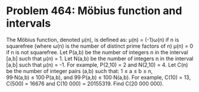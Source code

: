 # Problem 464: Möbius function and intervals
The Möbius function, denoted μ(n), is defined as: μ(n) = (-1)ω(n) if n
is squarefree (where ω(n) is the number of distinct prime factors of n)
μ(n) = 0 if n is not squarefree. Let P(a,b) be the number of integers n
in the interval \[a,b\] such that μ(n) = 1. Let N(a,b) be the number of
integers n in the interval \[a,b\] such that μ(n) = -1. For example,
P(2,10) = 2 and N(2,10) = 4. Let C(n) be the number of integer pairs
(a,b) such that: 1 ≤ a ≤ b ≤ n, 99·N(a,b) ≤ 100·P(a,b), and
99·P(a,b) ≤ 100·N(a,b). For example, C(10) = 13, C(500) = 16676 and
C(10 000) = 20155319. Find C(20 000 000).
